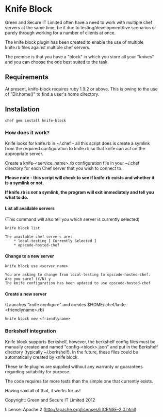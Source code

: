 # Knife Block

Green and Secure IT Limited often have a need to work with multiple chef servers at the same time, be it due to testing/development/live scenarios or purely through working for a number of clients at once.

The knife block plugin has been created to enable the use of multiple knife.rb files against multiple chef servers.

The premise is that you have a "block" in which you store all your "knives" and you can choose the one best suited to the task.

## Requirements

At present, knife-block requires ruby 1.9.2 or above.  This is owing to the use of "Dir.home()" to find a user's home directory.

## Installation

    chef gem install knife-block

### How does it work?

Knife looks for knife.rb in ~/.chef - all this script does is create a symlink from the required configuration to knife.rb so that knife can act on the appropriate server.

Create a knife-&lt;service_name&gt;.rb configuration file in your ~/.chef directory for each Chef server that you wish to connect to.

**Please note - this script will check to see if knife.rb exists and whether it is a symlink or not.**

**If knife.rb is *not* a symlink, the program will exit immediately and tell you what to do.**

#### List all available servers
(This command will also tell you which server is currently selected)

    knife block list

    The available chef servers are:
        * local-testing [ Currently Selected ]
        * opscode-hosted-chef

#### Change to a new server
    knife block use <server_name>

    You are asking to change from local-testing to opscode-hosted-chef. Are you sure? (Y/N) y
    The knife configuration has been updated to use opscode-hosted-chef

#### Create a new server
(Launches "knife configure" and creates $HOME/.chef/knife-&lt;friendlyname&gt;.rb)

    knife block new <friendlyname>


### Berkshelf integration
Knife block supports Berkshelf, however, the berkshelf config files must be manually created and named "config-&lt;block&gt;.json" and put in the Berkshelf directory (typically ~/.berkshelf). In the future, these files could be automatically created by knife block.


These knife plugins are supplied without any warranty or guarantees regarding suitability for purpose.

The code requires far more tests than the simple one that currently exists.

Having said all of that, it works for us!

Copyright: Green and Secure IT Limited 2012

License: Apache 2 (http://apache.org/licenses/LICENSE-2.0.html)
